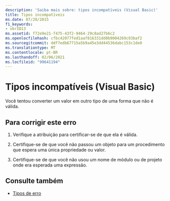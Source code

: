 ```yaml
---
description: 'Saiba mais sobre: tipos incompatíveis (Visual Basic)'
title: Tipos incompatíveis
ms.date: 07/20/2015
f1_keywords:
- vbrID13
ms.assetid: f72e9e21-f475-43f2-9464-29c8ad27b6c2
ms.openlocfilehash: cfbc42077fed1aaf816331dd0b9004269c93baf2
ms.sourcegitcommit: ddf7edb67715a5b9a45e3dd44536dabc153c1de0
ms.translationtype: MT
ms.contentlocale: pt-BR
ms.lasthandoff: 02/06/2021
ms.locfileid: "99641194"
---
```

# <a name="type-mismatch-visual-basic"></a>Tipos incompatíveis (Visual Basic)

Você tentou converter um valor em outro tipo de uma forma que não é válida.  
  
## <a name="to-correct-this-error"></a>Para corrigir este erro  
  
1. Verifique a atribuição para certificar-se de que ela é válida.  
  
2. Certifique-se de que você não passou um objeto para um procedimento que espera uma única propriedade ou valor.  
  
3. Certifique-se de que você não usou um nome de módulo ou de projeto onde era esperada uma expressão.  
  
## <a name="see-also"></a>Consulte também

- [Tipos de erro](../../programming-guide/language-features/error-types.md)
